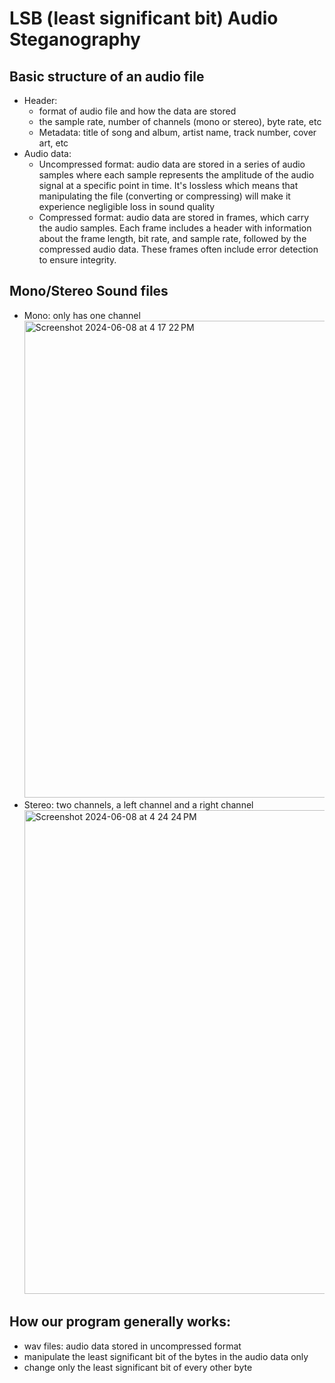 # LSB (least significant bit) Audio Steganography

## Basic structure of an audio file
- Header:
  - format of audio file and how the data are stored
  - the sample rate, number of channels (mono or stereo), byte rate, etc
  - Metadata: title of song and album, artist name, track number, cover art, etc
- Audio data:
  - Uncompressed format: audio data are stored in a series of audio samples where each sample represents the amplitude of the audio signal at a specific point in time. It's lossless which means that manipulating the file (converting or compressing) will make it experience negligible loss in sound quality
  - Compressed format: audio data are stored in frames, which carry the audio samples. Each frame includes a header with information about the frame length, bit rate, and sample rate, followed by the compressed audio data. These frames often include error detection to ensure integrity.

## Mono/Stereo Sound files
- Mono: only has one channel</br> <img width="763" alt="Screenshot 2024-06-08 at 4 17 22 PM" src="https://github.com/Stuycs-K/final-project-10-shrestha-anna-chen-regina/assets/112907876/9f24ac49-792f-4b88-b287-35b5c7552d94">
- Stereo: two channels, a left channel and a right channel</br> <img width="774" alt="Screenshot 2024-06-08 at 4 24 24 PM" src="https://github.com/Stuycs-K/final-project-10-shrestha-anna-chen-regina/assets/112907876/f1333896-f658-4419-bae7-b4b2482252df">

## How our program generally works:
- wav files: audio data stored in uncompressed format
- manipulate the least significant bit of the bytes in the audio data only
- change only the least significant bit of every other byte
